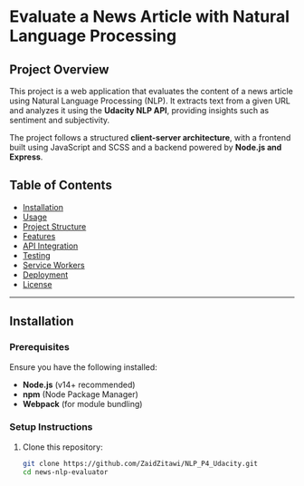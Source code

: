 # Evaluate a News Article with Natural Language Processing

## Project Overview

This project is a web application that evaluates the content of a news article using Natural Language Processing (NLP). It extracts text from a given URL and analyzes it using the **Udacity NLP API**, providing insights such as sentiment and subjectivity.

The project follows a structured **client-server architecture**, with a frontend built using JavaScript and SCSS and a backend powered by **Node.js and Express**.

## Table of Contents

- [Installation](#installation)
- [Usage](#usage)
- [Project Structure](#project-structure)
- [Features](#features)
- [API Integration](#api-integration)
- [Testing](#testing)
- [Service Workers](#service-workers)
- [Deployment](#deployment)
- [License](#license)

---

## Installation

### Prerequisites

Ensure you have the following installed:

- **Node.js** (v14+ recommended)
- **npm** (Node Package Manager)
- **Webpack** (for module bundling)

### Setup Instructions

1. Clone this repository:

   ```sh
   git clone https://github.com/ZaidZitawi/NLP_P4_Udacity.git
   cd news-nlp-evaluator

